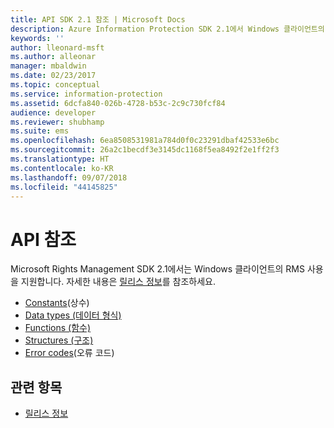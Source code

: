```yaml
---
title: API SDK 2.1 참조 | Microsoft Docs
description: Azure Information Protection SDK 2.1에서 Windows 클라이언트의 RMS 사용을 지원합니다.
keywords: ''
author: lleonard-msft
ms.author: alleonar
manager: mbaldwin
ms.date: 02/23/2017
ms.topic: conceptual
ms.service: information-protection
ms.assetid: 6dcfa840-026b-4728-b53c-2c9c730fcf84
audience: developer
ms.reviewer: shubhamp
ms.suite: ems
ms.openlocfilehash: 6ea8508531981a784d0f0c23291dbaf42533e6bc
ms.sourcegitcommit: 26a2c1becdf3e3145dc1168f5ea8492f2e1ff2f3
ms.translationtype: HT
ms.contentlocale: ko-KR
ms.lasthandoff: 09/07/2018
ms.locfileid: "44145825"
---
```

# <a name="api-reference"></a>API 참조

Microsoft Rights Management SDK 2.1에서는 Windows 클라이언트의 RMS 사용을 지원합니다. 자세한 내용은 [릴리스 정보](release-notes-rtm.md)를 참조하세요.
- [Constants](https://msdn.microsoft.com/library/hh535291.aspx)(상수)
- [Data types (데이터 형식)](https://msdn.microsoft.com/library/hh535288.aspx)
- [Functions (함수)](https://msdn.microsoft.com/library/hh535289.aspx)
- [Structures (구조)](https://msdn.microsoft.com/library/hh535294.aspx)
- [Error codes](https://msdn.microsoft.com/library/hh535248.aspx)(오류 코드)



## <a name="related-topics"></a>관련 항목

* [릴리스 정보](release-notes-rtm.md)
